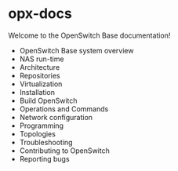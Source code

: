 # opx-docs
Welcome to the OpenSwitch Base documentation!
- OpenSwitch Base system overview
- NAS run-time
- Architecture
- Repositories
- Virtualization
- Installation
- Build OpenSwitch
- Operations and Commands
- Network configuration
- Programming
- Topologies
- Troubleshooting
- Contributing to OpenSwitch
- Reporting bugs
